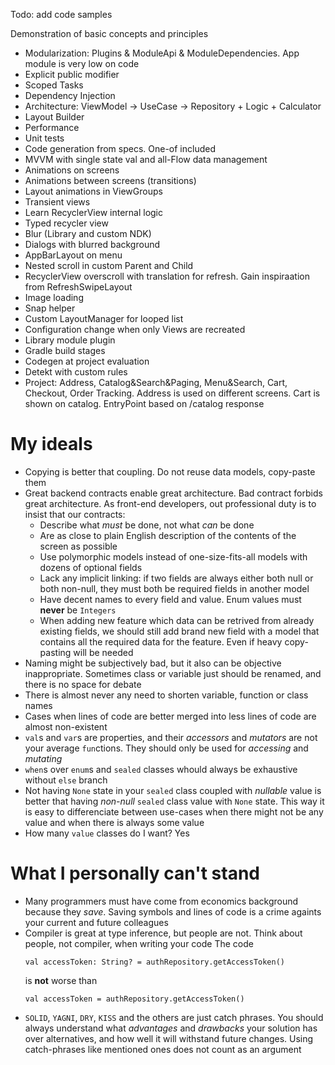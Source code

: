 Todo: add code samples

Demonstration of basic concepts and principles
- Modularization: Plugins & ModuleApi & ModuleDependencies. App module is very low on code
- Explicit public modifier
- Scoped Tasks
- Dependency Injection
- Architecture: ViewModel -> UseCase -> Repository + Logic + Calculator
- Layout Builder
- Performance
- Unit tests
- Code generation from specs. One-of included
- MVVM with single state val and all-Flow data management
- Animations on screens
- Animations between screens (transitions)
- Layout animations in ViewGroups
- Transient views
- Learn RecyclerView internal logic
- Typed recycler view
- Blur (Library and custom NDK)
- Dialogs with blurred background
- AppBarLayout on menu
- Nested scroll in custom Parent and Child
- RecyclerView overscroll with translation for refresh. Gain inspiraation from RefreshSwipeLayout
- Image loading
- Snap helper
- Custom LayoutManager for looped list
- Configuration change when only Views are recreated
- Library module plugin
- Gradle build stages
- Codegen at project evaluation 
- Detekt with custom rules
- Project: Address, Catalog&Search&Paging, Menu&Search, Cart, Checkout, Order Tracking. Address is used on different screens. Cart is shown on catalog. EntryPoint based on /catalog response 

# My ideals
- Copying is better that coupling. Do not reuse data models, copy-paste them
- Great backend contracts enable great architecture. Bad contract forbids great architecture. As front-end developers, out professional duty is to insist that our contracts:
  - Describe what _must_ be done, not what _can_ be done
  - Are as close to plain English description of the contents of the screen as possible
  - Use polymorphic models instead of one-size-fits-all models with dozens of optional fields
  - Lack any implicit linking: if two fields are always either both null or both non-null, they must both be required fields in another model
  - Have decent names to every field and value. Enum values must __never__ be `Integers`
  - When adding new feature which data can be retrived from already existing fields, we should still add brand new field with a model that contains all the required data for the feature. Even if heavy copy-pasting will be needed
- Naming might be subjectively bad, but it also can be objective inappropriate. Sometimes class or variable just
  should be renamed, and there is no space for debate
- There is almost never any need to shorten variable, function or class names
- Cases when lines of code are better merged into less lines of code are almost non-existent 
- `val`s and `var`s are properties, and their _accessors_ and _mutators_ are not your average `fun`ctions. They should
  only be used for _accessing_ and _mutating_
- `when`s over `enum`s and `sealed` classes whould always be exhaustive without `else` branch
- Not having `None` state in your `sealed` class coupled with _nullable_ value is better that having _non-null_ `sealed`
  class value with `None` state. This way it is easy to differenciate between use-cases when there might not be any value
  and when there is always some value
- How many `value` classes do I want? Yes

# What I personally can't stand
- Many programmers must have come from economics background because they _save_. Saving symbols and lines of code
  is a crime againts your current and future colleagues
- Compiler is great at type inference, but people are not. Think about people, not compiler, when writing your code
  The code
  ```
  val accessToken: String? = authRepository.getAccessToken()
  ```
  is __not__ worse than
  ```
  val accessToken = authRepository.getAccessToken()
  ```
- `SOLID`, `YAGNI`, `DRY`, `KISS` and the others are just catch phrases. You should always understand what _advantages_
  and _drawbacks_ your solution has over alternatives, and how well it will withstand future changes. Using catch-phrases
  like mentioned ones does not count as an argument
